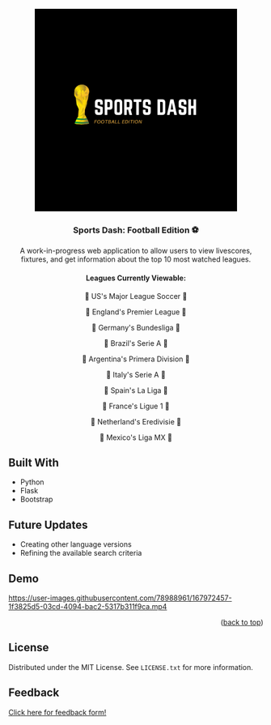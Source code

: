 <!-- PROJECT LOGO -->
<br />
<div align="center">
  <a href="https://github.com/S-Hightower/Sports_Dash">
    <img src="/images/sportsDash.png" alt="Logo" width="400" height="400">
  </a>

<h3 align="center">Sports Dash: Football Edition ⚽</h3>

  <p align="center">
    A work-in-progress web application to allow users to view livescores, fixtures, and get information about the top 10 most watched leagues.
  </p>

<h4 align="center">Leagues Currently Viewable:</h4>
  <p align="center">
    📍 US's Major League Soccer 📍
  </p>
  <p align="center">
    📍 England's Premier League 📍
  </p>
  <p align="center">
    📍 Germany's Bundesliga 📍
  </p>
  <p align="center">
    📍 Brazil's Serie A 📍
  </p>
  <p align="center">
    📍 Argentina's Primera Division 📍
  </p>
  <p align="center">
    📍 Italy's Serie A 📍
  </p>
  <p align="center">
    📍 Spain's La Liga 📍
  </p>
  <p align="center">
    📍 France's Ligue 1 📍
  </p>
  <p align="center">
    📍 Netherland's Eredivisie 📍
  </p>
  <p align="center">
    📍 Mexico's Liga MX 📍
  </p>
</div>

<!-- ABOUT THE PROJECT -->
## Built With

* Python
* Flask
* Bootstrap

<!-- USAGE EXAMPLES -->
## Future Updates

* Creating other language versions
* Refining the available search criteria

## Demo


https://user-images.githubusercontent.com/78988961/167972457-1f3825d5-03cd-4094-bac2-5317b311f9ca.mp4


<!-- <div align="center">
  <a href="https://github.com/S-Hightower/Sports_Dash">
    <img src="/images/demo1.png" alt="demo of returned values" width="300" height="300">
  </a>

  <a href="https://github.com/S-Hightower/Sports_Dash">
    <img src="/images/demo2.png" alt="demo of returned values" width="300" height="300">
  </a>
</div> -->

<p align="right">(<a href="#top">back to top</a>)</p>

## License

Distributed under the MIT License. See `LICENSE.txt` for more information.

## Feedback

<a href="https://forms.gle/yW9kJtsQR9Msyn4q9">Click here for feedback form!</a>
